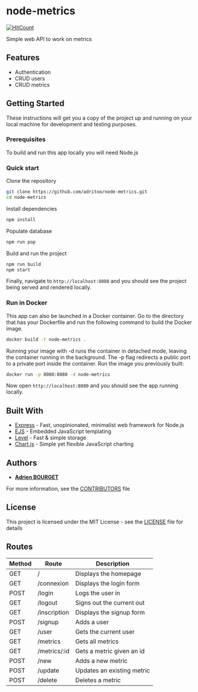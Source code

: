 # node-metrics

[![HitCount](http://hits.dwyl.io/adritoo/node-metrics.svg)](http://hits.dwyl.io/adritoo/node-metrics)

Simple web API to work on metrics

## Features

  * Authentication
  * CRUD users
  * CRUD metrics

## Getting Started

These instructions will get you a copy of the project up and running on your local machine for development and testing purposes.

### Prerequisites

To build and run this app locally you will need Node.js

### Quick start

Clone the repository
```bash
git clone https://github.com/adritoo/node-metrics.git
cd node-metrics
```

Install dependencies
```bash
npm install
```

Populate database
```bash
npm run pop
```

Build and run the project
```bash
npm run build
npm start
```

Finally, navigate to `http://localhost:8080` and you should see the project being served and rendered locally.

### Run in Docker

This app can also be launched in a Docker container. Go to the directory that has your Dockerfile and run the following command to build the Docker image.
```bash
docker build -t node-metrics .
```

Running your image with -d runs the container in detached mode, leaving the container running in the background. The -p flag redirects a public port to a private port inside the container. Run the image you previously built:
```bash
docker run -p 8080:8080 -d node-metrics
```

Now open `http://localhost:8080` and you should see the app running locally.


## Built With

* [Express](https://expressjs.com/) - Fast, unopinionated, minimalist web framework for Node.js
* [EJS](https://ejs.co/) - Embedded JavaScript templating
* [Level](https://github.com/Level/level) - Fast & simple storage
* [Chart.js](https://www.chartjs.org/docs/latest/) - Simple yet flexible JavaScript charting

## Authors

* [**Adrien BOURGET**](https://github.com/adritoo)

For more information, see the [CONTRIBUTORS](CONTRIBUTORS.md) file

## License

This project is licensed under the MIT License - see the [LICENSE](LICENSE) file for details

## Routes


| Method | Route | Description |
| - | - | - |
| GET | / | Displays the homepage |
| GET | /connexion | Displays the login form |
| POST | /login | Logs the user in |
| GET | /logout | Signs out the current out |
| GET | /inscription | Displays the signup form |
| POST | /signup | Adds a user |
| GET | /user | Gets the current user |
| GET | /metrics | Gets all metrics |
| GET | /metrics/:id | Gets a metric given an id |
| POST | /new | Adds a new metric |
| POST | /update | Updates an existing metric |
| POST | /delete | Deletes a metric |

